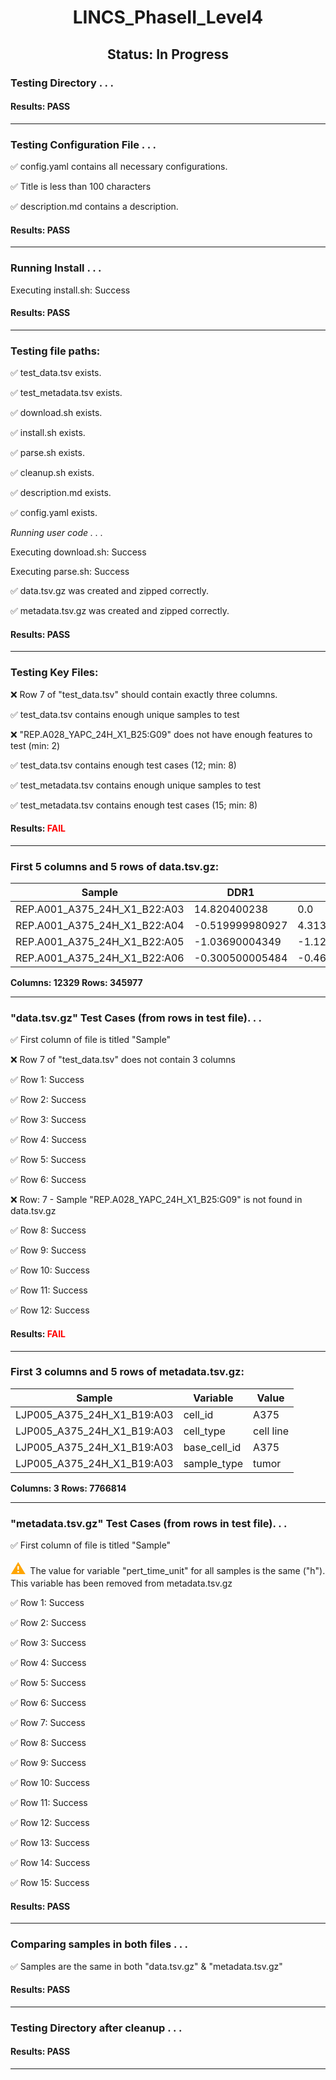 <h1><center>LINCS_PhaseII_Level4</center></h1>
<h2><center> Status: In Progress </center></h2>


### Testing Directory . . .

#### Results: PASS
---
### Testing Configuration File . . .

&#9989;	config.yaml contains all necessary configurations.

&#9989;	Title is less than 100 characters

&#9989;	description.md contains a description.

#### Results: PASS
---
### Running Install . . .

Executing install.sh: Success

#### Results: PASS
---

### Testing file paths:

&#9989;	test_data.tsv exists.

&#9989;	test_metadata.tsv exists.

&#9989;	download.sh exists.

&#9989;	install.sh exists.

&#9989;	parse.sh exists.

&#9989;	cleanup.sh exists.

&#9989;	description.md exists.

&#9989;	config.yaml exists.

*Running user code . . .*

Executing download.sh: Success

Executing parse.sh: Success

&#9989;	data.tsv.gz was created and zipped correctly.

&#9989;	metadata.tsv.gz was created and zipped correctly.

#### Results: PASS
---
### Testing Key Files:

&#10060;	Row 7 of "test_data.tsv" should contain exactly three columns.

&#9989;	test_data.tsv contains enough unique samples to test

&#10060;	"REP.A028_YAPC_24H_X1_B25:G09" does not have enough features to test (min: 2)

&#9989;	test_data.tsv contains enough test cases (12; min: 8)

&#9989;	test_metadata.tsv contains enough unique samples to test

&#9989;	test_metadata.tsv contains enough test cases (15; min: 8)

#### Results: **<font color="red">FAIL</font>**
---

### First 5 columns and 5 rows of data.tsv.gz:

|	Sample	|	DDR1	|	PAX8	|	GUCA1A	|	EPHB3	|
|	---	|	---	|	---	|	---	|	---	|
|	REP.A001_A375_24H_X1_B22:A03	|	14.820400238	|	0.0	|	-1.33200001717	|	1.44690001011	|
|	REP.A001_A375_24H_X1_B22:A04	|	-0.519999980927	|	4.31339979172	|	-1.82099997997	|	-1.32109999657	|
|	REP.A001_A375_24H_X1_B22:A05	|	-1.03690004349	|	-1.12460005283	|	0.805400013924	|	-0.745700001717	|
|	REP.A001_A375_24H_X1_B22:A06	|	-0.300500005484	|	-0.467000007629	|	-0.443899989128	|	-0.776799976826	|

**Columns: 12329 Rows: 345977**

---
### "data.tsv.gz" Test Cases (from rows in test file). . .

&#9989;	First column of file is titled "Sample"

&#10060;	Row 7 of "test_data.tsv" does not contain 3 columns

&#9989;	Row 1: Success

&#9989;	Row 2: Success

&#9989;	Row 3: Success

&#9989;	Row 4: Success

&#9989;	Row 5: Success

&#9989;	Row 6: Success

&#10060;	Row: 7 - Sample "REP.A028_YAPC_24H_X1_B25:G09" is not found in data.tsv.gz

&#9989;	Row 8: Success

&#9989;	Row 9: Success

&#9989;	Row 10: Success

&#9989;	Row 11: Success

&#9989;	Row 12: Success

#### Results: **<font color="red">FAIL</font>**
---
### First 3 columns and 5 rows of metadata.tsv.gz:

|	Sample	|	Variable	|	Value	|
|	---	|	---	|	---	|
|	LJP005_A375_24H_X1_B19:A03	|	cell_id	|	A375	|
|	LJP005_A375_24H_X1_B19:A03	|	cell_type	|	cell line	|
|	LJP005_A375_24H_X1_B19:A03	|	base_cell_id	|	A375	|
|	LJP005_A375_24H_X1_B19:A03	|	sample_type	|	tumor	|

**Columns: 3 Rows: 7766814**

---
### "metadata.tsv.gz" Test Cases (from rows in test file). . .

&#9989;	First column of file is titled "Sample"

<p><font color="orange" size="+2">&#9888;	</font>The value for variable "pert_time_unit" for all samples is the same ("h"). This variable has been removed from metadata.tsv.gz</p>

&#9989;	Row 1: Success

&#9989;	Row 2: Success

&#9989;	Row 3: Success

&#9989;	Row 4: Success

&#9989;	Row 5: Success

&#9989;	Row 6: Success

&#9989;	Row 7: Success

&#9989;	Row 8: Success

&#9989;	Row 9: Success

&#9989;	Row 10: Success

&#9989;	Row 11: Success

&#9989;	Row 12: Success

&#9989;	Row 13: Success

&#9989;	Row 14: Success

&#9989;	Row 15: Success

#### Results: PASS
---
### Comparing samples in both files . . .

&#9989;	Samples are the same in both "data.tsv.gz" & "metadata.tsv.gz"

#### Results: PASS

---
### Testing Directory after cleanup . . .

#### Results: PASS
---
